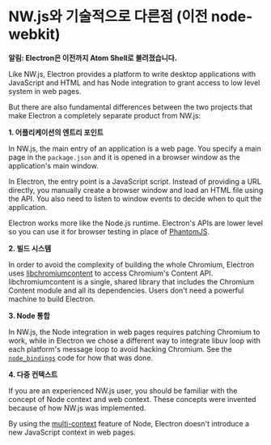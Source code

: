 ﻿# NW.js와 기술적으로 다른점 (이전 node-webkit)

__알림: Electron은 이전까지 Atom Shell로 불려졌습니다.__

Like NW.js, Electron provides a platform to write desktop applications
with JavaScript and HTML and has Node integration to grant access to low level
system in web pages.

But there are also fundamental differences between the two projects that make
Electron a completely separate product from NW.js:

__1. 어플리케이션의 엔트리 포인트__

In NW.js, the main entry of an application is a web page. You specify a
main page in the `package.json` and it is opened in a browser window as
the application's main window.

In Electron, the entry point is a JavaScript script. Instead of
providing a URL directly, you manually create a browser window and load
an HTML file using the API. You also need to listen to window events
to decide when to quit the application.

Electron works more like the Node.js runtime. Electron's APIs are lower level
so you can use it for browser testing in place of [PhantomJS](http://phantomjs.org/).

__2. 빌드 시스템__

In order to avoid the complexity of building the whole Chromium, Electron uses
[libchromiumcontent](https://github.com/brightray/libchromiumcontent) to access
Chromium's Content API. libchromiumcontent is a single, shared library that
includes the Chromium Content module and all its dependencies. Users don't
need a powerful machine to build Electron.

__3. Node 통합__

In NW.js, the Node integration in web pages requires patching Chromium to
work, while in Electron we chose a different way to integrate libuv loop with
each platform's message loop to avoid hacking Chromium. See the
[`node_bindings`](../../atom/common/) code for how that was done.

__4. 다중 컨텍스트__

If you are an experienced NW.js user, you should be familiar with the
concept of Node context and web context. These concepts were invented because
of how NW.js was implemented.

By using the [multi-context](http://strongloop.com/strongblog/whats-new-node-js-v0-12-multiple-context-execution/)
feature of Node, Electron doesn't introduce a new JavaScript context in web
pages.
